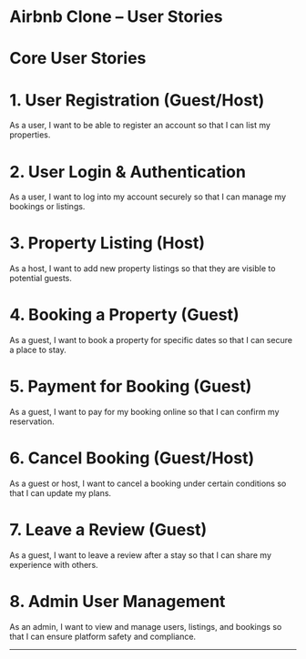 # Airbnb Clone – User Stories

# Core User Stories

# 1. User Registration (Guest/Host)
As a user, I want to be able to register an account so that I can list my properties.

# 2. User Login & Authentication
As a user, I want to log into my account securely so that I can manage my bookings or listings.

# 3. Property Listing (Host)
As a host, I want to add new property listings so that they are visible to potential guests.

# 4. Booking a Property (Guest)
As a guest, I want to book a property for specific dates so that I can secure a place to stay.

# 5. Payment for Booking (Guest)
As a guest, I want to pay for my booking online so that I can confirm my reservation.

# 6. Cancel Booking (Guest/Host)
As a guest or host, I want to cancel a booking under certain conditions so that I can update my plans.

# 7. Leave a Review (Guest)
As a guest, I want to leave a review after a stay so that I can share my experience with others.

# 8. Admin User Management
As an admin, I want to view and manage users, listings, and bookings so that I can ensure platform safety and compliance.

---
